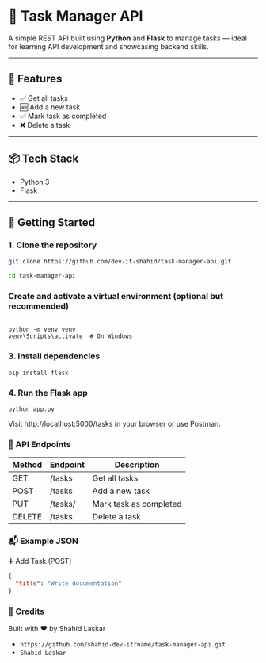 # 🧩 Task Manager API

A simple REST API built using **Python** and **Flask** to manage tasks — ideal for learning API development and showcasing backend skills.

---

## 🔧 Features

- ✅ Get all tasks
- 🆕 Add a new task
- ✅ Mark task as completed
- ❌ Delete a task

---

## 📦 Tech Stack

- Python 3
- Flask

---

## 🚀 Getting Started

### 1. Clone the repository

```bash
git clone https://github.com/dev-it-shahid/task-manager-api.git

cd task-manager-api
```
### Create and activate a virtual environment (optional but recommended)
```

python -m venv venv
venv\Scripts\activate  # On Windows
```
### 3. Install dependencies
```
pip install flask
```

### 4. Run the Flask app
```
python app.py
```
Visit http://localhost:5000/tasks in your browser or use Postman.

### 🧪 API Endpoints

Method|	Endpoint|	Description
|----|--|--
GET|	/tasks|	Get all tasks       
POST	|/tasks|	Add a new task
PUT	|/tasks/<id>|	Mark task as completed
DELETE|	/tasks<id>|	Delete a task

### 📬 Example JSON
➕ Add Task (POST)
```json
{
  "title": "Write documentation"
}
```
### 🙌 Credits
Built with ❤️ by Shahid Laskar

- `https://github.com/shahid-dev-itrname/task-manager-api.git` 
- `Shahid Laskar`


